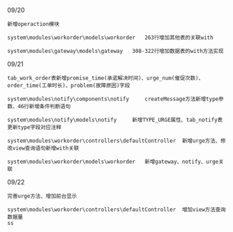 09/20

	新增operaction模块

	system\modules\workorder\models\workorder	263行增加其他表的关联with

	system\modules\gateway\models\gateway	308-322行增加数据表的with方法实现

09/21

	tab_work_order表新增promise_time(承诺解决时间)、urge_num(催促次数)、order_time(工单时长)、problem(故障原因)字段
	
	system\modules\notify\components\notify		createMessage方法新增type参数、46行新增条件判断语句
	
	system\modules\notify\models\notify		新增TYPE_URGE属性、tab_notify表更新type字段对应注释
	
	system\modules\workorder\controllers\defaultController	新增urge方法、修改view查询语句新增with关联
	
	system\modules\workorder\models\workorder 	新增gateway、notify、urge关联
	
09/22
	
	完善urge方法、增加前台显示
	
	system\modules\workorder\controllers\defaultController  增加view方法查询数据量
	ss